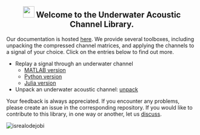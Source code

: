 <h2 align="center"><img src = "https://raw.githubusercontent.com/MartinHeinz/MartinHeinz/master/wave.gif" width = 30px> Welcome to the Underwater Acoustic Channel Library. </h2>

Our documentation is hosted [here](https://uwa-channels.github.io). We provide several toolboxes, including unpacking the compressed channel matrices, and applying the channels to a signal of your choice. Click on the entries below to find out more.

* Replay a signal through an underwater channel
  * [MATLAB version](https://github.com/uwa-channels/replay)
  * [Python version](https://github.com/uwa-channels/replay_python)
  * [Julia version](https://github.com/org-arl/UnderwaterAcoustics.jl)
* Unpack an underwater acoustic channel: [unpack](https://github.com/uwa-channels/unpack)

Your feedback is always appreciated. If you encounter any problems, please create an issue in the corresponding repository. If you would like to contribute to this library, in one way or another, let us [discuss](https://github.com/orgs/uwa-channels/discussions).

<p align="left"> <img src="https://komarev.com/ghpvc/?username=uwa-channels&label=Profile%20views&color=0e75b6&style=flat" alt="isrealodejobi" /></p>
